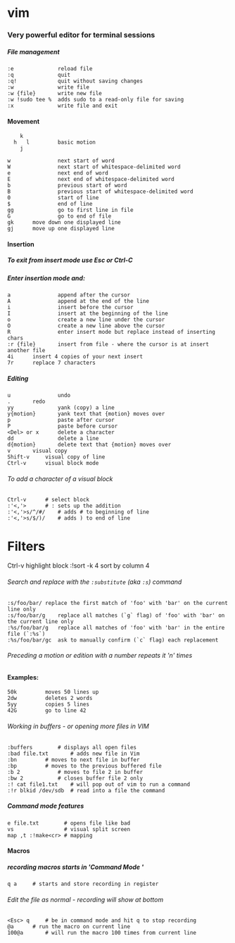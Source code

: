 # vim
### Very powerful editor for terminal sessions

##### File management
```
:e              reload file
:q              quit
:q!             quit without saving changes
:w              write file
:w {file}       write new file
:w !sudo tee %	adds sudo to a read-only file for saving
:x              write file and exit
```

#### Movement
```
    k
  h   l         basic motion
    j

w               next start of word
W               next start of whitespace-delimited word
e               next end of word
E               next end of whitespace-delimited word
b               previous start of word
B               previous start of whitespace-delimited word
0               start of line
$               end of line
gg              go to first line in file
G               go to end of file
gk		move down one displayed line
gj		move up one displayed line
```

#### Insertion
#####   To exit from insert mode use Esc or Ctrl-C
#####   Enter insertion mode and:
```
a               append after the cursor
A               append at the end of the line
i               insert before the cursor
I               insert at the beginning of the line
o               create a new line under the cursor
O               create a new line above the cursor
R               enter insert mode but replace instead of inserting chars
:r {file}       insert from file - where the cursor is at insert another file
4i		insert 4 copies of your next insert
7r		replace 7 characters
```

##### Editing
```
u               undo
.		redo
yy              yank (copy) a line
y{motion}       yank text that {motion} moves over
p               paste after cursor
P               paste before cursor
<Del> or x      delete a character
dd              delete a line
d{motion}       delete text that {motion} moves over
v		visual copy
Shift-v		visual copy of line
Ctrl-v		visual block mode
```

######  To add a character of a visual block
```
Ctrl-v		# select block
:'<,'>		# : sets up the addition
:'<,'>s/^/#/	# adds # to beginning of line
:'<,'>s/$/)/	# adds ) to end of line
```

# Filters
Ctrl-v		highlight block
:!sort -k 4	sort by column 4


###### Search and replace with the `:substitute` (aka `:s`) command
```
:s/foo/bar/	replace the first match of 'foo' with 'bar' on the current line only
:s/foo/bar/g	replace all matches (`g` flag) of 'foo' with 'bar' on the current line only
:%s/foo/bar/g	replace all matches of 'foo' with 'bar' in the entire file (`:%s`)
:%s/foo/bar/gc	ask to manually confirm (`c` flag) each replacement
```

###### Preceding a motion or edition with a number repeats it 'n' times
#### Examples:
```
50k         moves 50 lines up
2dw         deletes 2 words
5yy         copies 5 lines
42G         go to line 42
```

###### Working in buffers - or opening more files in VIM
```
:buffers		# displays all open files
:bad file.txt		# adds new file in Vim
:bn			# moves to next file in buffer
:bp			# moves to the previous buffered file
:b 2			# moves to file 2 in buffer
:bw 2			# closes buffer file 2 only
:! cat file1.txt	# will pop out of vim to run a command
:!r blkid /dev/sdb	# read into a file the command
```

##### Command mode features
```
e file.txt        # opens file like bad
vs                # visual split screen
map ,t :!make<cr> # mapping
```

#### Macros
##### recording macros starts in 'Command Mode <Esc>'
```
q a		# starts and store recording in register
```
###### Edit the file as normal - recording will show at bottom
```
<Esc> q		# be in command mode and hit q to stop recording
@a		# run the macro on current line
100@a		# will run the macro 100 times from current line
```
